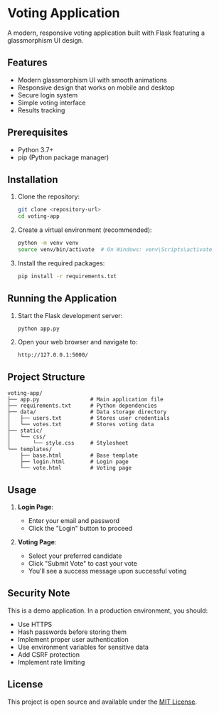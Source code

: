 # Voting Application

A modern, responsive voting application built with Flask featuring a glassmorphism UI design.

## Features

- Modern glassmorphism UI with smooth animations
- Responsive design that works on mobile and desktop
- Secure login system
- Simple voting interface
- Results tracking

## Prerequisites

- Python 3.7+
- pip (Python package manager)

## Installation

1. Clone the repository:
   ```bash
   git clone <repository-url>
   cd voting-app
   ```

2. Create a virtual environment (recommended):
   ```bash
   python -m venv venv
   source venv/bin/activate  # On Windows: venv\Scripts\activate
   ```

3. Install the required packages:
   ```bash
   pip install -r requirements.txt
   ```

## Running the Application

1. Start the Flask development server:
   ```bash
   python app.py
   ```

2. Open your web browser and navigate to:
   ```
   http://127.0.0.1:5000/
   ```

## Project Structure

```
voting-app/
├── app.py                # Main application file
├── requirements.txt      # Python dependencies
├── data/                 # Data storage directory
│   ├── users.txt         # Stores user credentials
│   └── votes.txt         # Stores voting data
├── static/
│   └── css/
│       └── style.css     # Stylesheet
└── templates/
    ├── base.html         # Base template
    ├── login.html        # Login page
    └── vote.html         # Voting page
```

## Usage

1. **Login Page**:
   - Enter your email and password
   - Click the "Login" button to proceed

2. **Voting Page**:
   - Select your preferred candidate
   - Click "Submit Vote" to cast your vote
   - You'll see a success message upon successful voting

## Security Note

This is a demo application. In a production environment, you should:
- Use HTTPS
- Hash passwords before storing them
- Implement proper user authentication
- Use environment variables for sensitive data
- Add CSRF protection
- Implement rate limiting

## License

This project is open source and available under the [MIT License](LICENSE).
